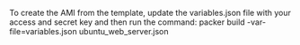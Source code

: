 To create the AMI from the template, update the variables.json file with your access and secret key and then run the command:
packer build -var-file=variables.json ubuntu_web_server.json
